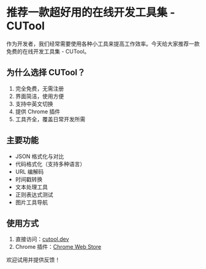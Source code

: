 # 推荐一款超好用的在线开发工具集 - CUTool

作为开发者，我们经常需要使用各种小工具来提高工作效率。今天给大家推荐一款免费的在线开发工具集 - CUTool。

## 为什么选择 CUTool？

1. 完全免费，无需注册
2. 界面简洁，使用方便
3. 支持中英文切换
4. 提供 Chrome 插件
5. 工具齐全，覆盖日常开发所需

## 主要功能

- JSON 格式化与对比
- 代码格式化（支持多种语言）
- URL 编解码
- 时间戳转换
- 文本处理工具
- 正则表达式测试
- 图片工具导航

## 使用方式

1. 直接访问：[cutool.dev](https://cutool.dev)
2. Chrome 插件：[Chrome Web Store](https://chrome.google.com/webstore/detail/cutool)

欢迎试用并提供反馈！ 